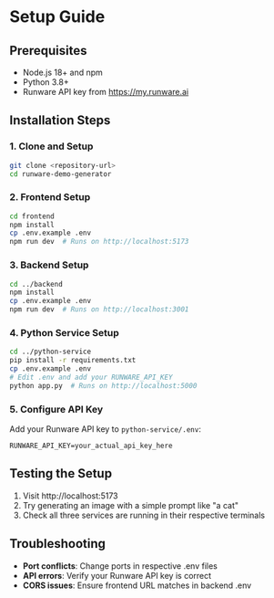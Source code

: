 # Setup Guide

## Prerequisites

- Node.js 18+ and npm
- Python 3.8+
- Runware API key from https://my.runware.ai

## Installation Steps

### 1. Clone and Setup
```bash
git clone <repository-url>
cd runware-demo-generator
```

### 2. Frontend Setup
```bash
cd frontend
npm install
cp .env.example .env
npm run dev  # Runs on http://localhost:5173
```

### 3. Backend Setup
```bash
cd ../backend
npm install
cp .env.example .env
npm run dev  # Runs on http://localhost:3001
```

### 4. Python Service Setup
```bash
cd ../python-service
pip install -r requirements.txt
cp .env.example .env
# Edit .env and add your RUNWARE_API_KEY
python app.py  # Runs on http://localhost:5000
```

### 5. Configure API Key
Add your Runware API key to `python-service/.env`:
```
RUNWARE_API_KEY=your_actual_api_key_here
```

## Testing the Setup

1. Visit http://localhost:5173
2. Try generating an image with a simple prompt like "a cat"
3. Check all three services are running in their respective terminals

## Troubleshooting

- **Port conflicts**: Change ports in respective .env files
- **API errors**: Verify your Runware API key is correct
- **CORS issues**: Ensure frontend URL matches in backend .env